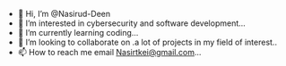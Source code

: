 - 👋 Hi, I’m @Nasirud-Deen
- 👀 I’m interested in cybersecurity and software development...
- 🌱 I’m currently learning coding...
- 💞️ I’m looking to collaborate on .a lot of projects in my field of interest..
- 📫 How to reach me email Nasirtkei@gmail.com...

<!---
Nasirud-Deen/Nasirud-Deen is a ✨ special ✨ repository because its `README.md` (this file) appears on your GitHub profile.
You can click the Preview link to take a look at your changes.
--->
